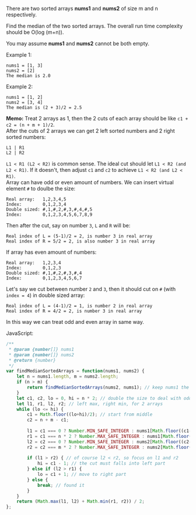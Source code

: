 There are two sorted arrays **nums1** and **nums2** of size m and n respectively.

Find the median of the two sorted arrays. The overall run time complexity should be O(log (m+n)).

You may assume **nums1** and **nums2** cannot be both empty.

Example 1:
```
nums1 = [1, 3]
nums2 = [2]
The median is 2.0
```
Example 2:
```
nums1 = [1, 2]
nums2 = [3, 4]
The median is (2 + 3)/2 = 2.5
```
**Memo:**
Treat 2 arrays as 1, then the 2 cuts of each array should be like `c1 + c2 = (n + m + 1)/2`.  
After the cuts of 2 arrays we can get 2 left sorted numbers and 2 right sorted numbers:
```
L1 | R1
L2 | R2
```
`L1 < R1 (L2 < R2)` is common sense. The ideal cut should let `L1 < R2 (and L2 < R1)`. If it doesn't, then adjust `c1` and `c2` to achieve `L1 < R2 (and L2 < R1)`.  
Array can have odd or even amount of numbers. We can insert virtual element `#` to doulbe the size:
```
Real array:   1,2,3,4,5
Index:        0,1,2,3,4
Double sized: #,1,#,2,#,3,#,4,#,5
Index:        0,1,2,3,4,5,6,7,8,9
```
Then after the cut, say on number `3`, `L` and `R` will be:
```
Real index of L = (5-1)/2 = 2, is number 3 in real array
Real index of R = 5/2 = 2, is also number 3 in real array
```
If array has even amount of numbers:
```
Real array:   1,2,3,4
Index:        0,1,2,3
Double sized: #,1,#,2,#,3,#,4
Index:        0,1,2,3,4,5,6,7
```
Let's say we cut between number `2` and `3`, then it should cut on `#` (with `index = 4`) in double sized array:
```
Real index of L = (4-1)/2 = 1, is number 2 in real array
Real index of R = 4/2 = 2, is number 3 in real array
```
In this way we can treat odd and even array in same way.

JavaScript:
```Javascript
/**
 * @param {number[]} nums1
 * @param {number[]} nums2
 * @return {number}
 */
var findMedianSortedArrays = function(nums1, nums2) {
    let n = nums1.length, m = nums2.length;
    if (n > m) {
        return findMedianSortedArrays(nums2, nums1); // keep nums1 the shorter one
    }
    let c1, c2, lo = 0, hi = n * 2; // double the size to deal with odd array
    let l1, r1, l2, r2; // left max, right min, for 2 arrays
    while (lo <= hi) {
        c1 = Math.floor((lo+hi)/2); // start from middle
        c2 = n + m - c1;
        
        l1 = c1 === 0 ? Number.MIN_SAFE_INTEGER : nums1[Math.floor((c1-1)/2)];
        r1 = c1 === n * 2 ? Number.MAX_SAFE_INTEGER : nums1[Math.floor(c1/2)];
        l2 = c2 === 0 ? Number.MIN_SAFE_INTEGER : nums2[Math.floor((c2-1)/2)];
        r2 = c2 === m * 2 ? Number.MAX_SAFE_INTEGER : nums2[Math.floor(c2/2)];
        
        if (l1 > r2) { // of course l2 < r2, so focus on l1 and r2
            hi = c1 - 1; // the cut must falls into left part
        } else if (l2 > r1) {
            lo = c1 + 1; // move to right part
        } else {
            break; // found it
        }
    }
    return (Math.max(l1, l2) + Math.min(r1, r2)) / 2;
};
```

